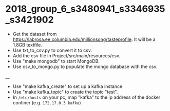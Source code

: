 # 2018_group_6_s3480941_s3346935_s3421902

- Get the dataset from https://labrosa.ee.columbia.edu/millionsong/tasteprofile. It will be a 1.8GB textfile.
- Use txt_to_csv.py to convert it to csv.
- Add the csv file in Project/src/main/resources/csv.
- Use "make mongodb" to start MongoDB.
- Use csv_to_mongo.py to populate the mongo database with the csv.

__
- Use "make kafka_create" to set up a kafka instance.
- Use "make kafka_topic" to create the topic "test".
- In `/etc/hosts` on your pc, map "kafka" to the ip address of the docker continer (e.g. `172.17.0.3 kafka`)



